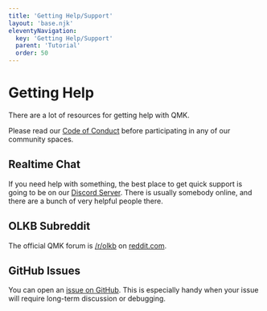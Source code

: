 ```yaml
---
title: 'Getting Help/Support'
layout: 'base.njk'
eleventyNavigation:
  key: 'Getting Help/Support'
  parent: 'Tutorial'
  order: 50
---
```

# Getting Help

There are a lot of resources for getting help with QMK.

Please read our [Code of Conduct](https://qmk.fm/coc/) before participating in any of our community spaces.

## Realtime Chat

If you need help with something, the best place to get quick support is going to be on our [Discord Server](https://discord.gg/Uq7gcHh).  There is usually somebody online, and there are a bunch of very helpful people there.

## OLKB Subreddit

The official QMK forum is [/r/olkb](https://reddit.com/r/olkb) on [reddit.com](https://reddit.com).

## GitHub Issues

You can open an [issue on GitHub](https://github.com/qmk/qmk_firmware/issues). This is especially handy when your issue will require long-term discussion or debugging.
